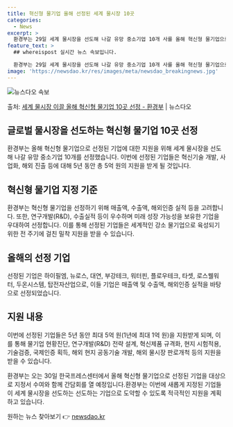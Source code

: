 ```yaml
---
title: 혁신형 물기업 올해 선정된 세계 물시장 10곳
categories:
  - News
excerpt: >
  환경부는 29일 세계 물시장을 선도해 나갈 유망 중소기업 10개 사를 올해 혁신형 물기업으로 지정했다고 밝혔…
feature_text: >
  ## whereispost 실시간 뉴스 속보입니다.

  환경부는 29일 세계 물시장을 선도해 나갈 유망 중소기업 10개 사를 올해 혁신형 물기업으로 지정했다고 밝혔…
image: 'https://newsdao.kr/res/images/meta/newsdao_breakingnews.jpg'
---
```


![뉴스다오 속보](https://newsdao.kr/res/images/meta/newsdao_breakingnews.jpg)

<p>출처: <a href="https://newsdao.kr/3948" rel="dofollow">세계 물시장 이끌 올해 혁신형 물기업 10곳 선정 - 환경부</a> | 뉴스다오</p>

<h2 data-ke-size="size26">글로벌 물시장을 선도하는 혁신형 물기업 10곳 선정</h2>
환경부는 올해 혁신형 물기업으로 선정된 기업에 대한 지원을 위해 세계 물시장을 선도해 나갈 유망 중소기업 10개를 선정했습니다. 이번에 선정된 기업들은 혁신기술 개발, 사업화, 해외 진출 등에 대해 5년 동안 총 5억 원의 지원을 받게 될 것입니다.

<h2 data-ke-size="size24">혁신형 물기업 지정 기준</h2>
환경부는 혁신형 물기업을 선정하기 위해 매출액, 수출액, 해외인증 실적 등을 고려합니다. 또한, 연구개발(R&D), 수출실적 등이 우수하며 미래 성장 가능성을 보유한 기업을 우대하여 선정합니다. 이를 통해 선정된 기업들은 세계적인 강소 물기업으로 육성되기 위한 전 주기에 걸친 밀착 지원을 받을 수 있습니다.

<h2 data-ke-size="size24">올해의 선정 기업</h2>
선정된 기업은 하이필엠, 뉴로스, 대연, 부강테크, 워터핀, 플로우테크, 타셋, 로스웰워터, 두온시스템, 탑전자산업으로, 이들 기업은 매출액 및 수출액, 해외인증 실적을 바탕으로 선정되었습니다.

<h2 data-ke-size="size24">지원 내용</h2>
이번에 선정된 기업들은 5년 동안 최대 5억 원(1년에 최대 1억 원)을 지원받게 되며, 이를 통해 물기업 현황진단, 연구개발(R&D) 전략 설계, 혁신제품 규격화, 현지 시험적용, 기술검증, 국제인증 획득, 해외 현지 공동기술 개발, 해외 물시장 판로개척 등의 지원을 받을 수 있습니다.

환경부는 오는 30일 한국프레스센터에서 올해 혁신형 물기업으로 선정된 기업을 대상으로 지정서 수여와 함께 간담회를 열 예정입니다.환경부는 이번에 새롭게 지정된 기업들이 세계 물시장을 선도하는 선도하는 기업으로 도약할 수 있도록 적극적인 지원을 계획하고 있습니다.
<p data-ke-size="size16"></p> 

원하는 뉴스 찾아보기 👉 <a href="https://newsdao.kr" rel="dofollow">newsdao.kr</a>


